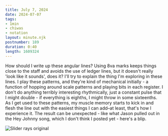 ```yaml
---
title: July 7, 2024
date: 2024-07-07
tags:
- 1min
- chiwas
- notation
layout: minute.njk
postnumber: 189
duration: 0:40
length: 1609324
---
```

How should I write up these angular lines? Using 8va marks keeps things close to the staff and avoids the use of ledger lines, but it doesn't really 'look like it sounds', does it? I'll try to explain the thing I'm exploring in these lines. I play these patterns, and they're kind of mechanical initially - a function of hopping around scale patterns and playing bits in each register. I don't do anything terribly interesting rhythmically, just a constant pulse that I might double - if everything is eighths, I might throw in some sixteenths. As I get used to these patterns, my muscle memory starts to kick in and flesh the line out with the easiest things I can add–at least, that's how I experience it. The result can be unexpected - like what Jason pulled out in the Hey Johnny song, which I don't think I posted yet - here's a blip.

![Slider rays original](/main/img/1min/189-2.png)